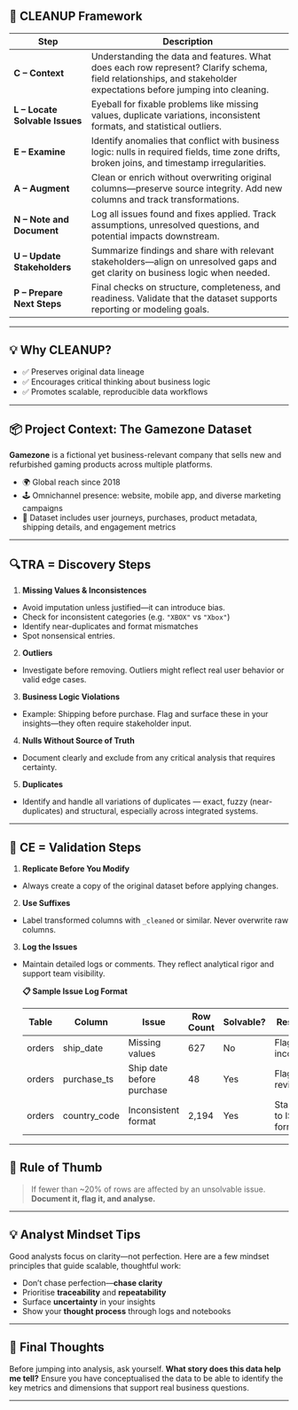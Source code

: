 ## 🧹 CLEANUP Framework

| Step | Description |
|------|-------------|
| **C – Context** | Understanding the data and features. What does each row represent? Clarify schema, field relationships, and stakeholder expectations before jumping into cleaning. |
| **L – Locate Solvable Issues** | Eyeball for fixable problems like missing values, duplicate variations, inconsistent formats, and statistical outliers. |
| **E – Examine** | Identify anomalies that conflict with business logic: nulls in required fields, time zone drifts, broken joins, and timestamp irregularities. |
| **A – Augment** | Clean or enrich without overwriting original columns—preserve source integrity. Add new columns and track transformations. |
| **N – Note and Document** | Log all issues found and fixes applied. Track assumptions, unresolved questions, and potential impacts downstream. |
| **U – Update Stakeholders** | Summarize findings and share with relevant stakeholders—align on unresolved gaps and get clarity on business logic when needed. |
| **P – Prepare Next Steps** | Final checks on structure, completeness, and readiness. Validate that the dataset supports reporting or modeling goals. |

---

## 💡 Why CLEANUP?

- ✅ Preserves original data lineage
- ✅ Encourages critical thinking about business logic
- ✅ Promotes scalable, reproducible data workflows

---
## 📦 Project Context: The Gamezone Dataset

**Gamezone** is a fictional yet business-relevant company that sells new and refurbished gaming products across multiple platforms.

- 🌍 Global reach since 2018  
- 🕹 Omnichannel presence: website, mobile app, and diverse marketing campaigns  
- 🎯 Dataset includes user journeys, purchases, product metadata, shipping details, and engagement metrics

---

## 🔍TRA = Discovery Steps
1. **Missing Values & Inconsistences**  
- Avoid imputation unless justified—it can introduce bias.
- Check for inconsistent categories (e.g. `"XBOX"` vs `"Xbox"`)
- Identify near-duplicates and format mismatches
- Spot nonsensical entries.
2. **Outliers**  
- Investigate before removing. Outliers might reflect real user behavior or valid edge cases.
3. **Business Logic Violations**  
- Example: Shipping before purchase. Flag and surface these in your insights—they often require stakeholder input.
4. **Nulls Without Source of Truth**  
- Document clearly and exclude from any critical analysis that requires certainty.
5. **Duplicates**  
- Identify and handle all variations of duplicates — exact, fuzzy (near-duplicates) and structural, especially across integrated systems.

---

## 🧠 CE = Validation Steps
1. **Replicate Before You Modify**  
- Always create a copy of the original dataset before applying changes.

2. **Use Suffixes**  
- Label transformed columns with `_cleaned` or similar. Never overwrite raw columns.

3. **Log the Issues**  
- Maintain detailed logs or comments. They reflect analytical rigor and support team visibility.
  
   **📋 Sample Issue Log Format**

   | Table  | Column       | Issue                        | Row Count | Solvable? | Resolution                 |
   |--------|--------------|------------------------------|-----------|-----------|----------------------------|
   | orders | ship_date    | Missing values               | 627       | No        | Flag as incomplete         |
   | orders | purchase_ts  | Ship date before purchase    | 48        | Yes       | Flag for review            |
   | orders | country_code | Inconsistent format          | 2,194     | Yes       | Standardise to ISO format  |

---
## 📌 Rule of Thumb

> If fewer than ~20% of rows are affected by an unsolvable issue. **Document it, flag it, and analyse.**

---

## 💡 Analyst Mindset Tips

Good analysts focus on clarity—not perfection. Here are a few mindset principles that guide scalable, thoughtful work:

- Don’t chase perfection—**chase clarity**
- Prioritise **traceability** and **repeatability**
- Surface **uncertainty** in your insights
- Show your **thought process** through logs and notebooks

---

## 🧠 Final Thoughts

Before jumping into analysis, ask yourself. **What story does this data help me tell?**
Ensure you have conceptualised the data to be able to identify the key metrics and dimensions that support real business questions.

---
